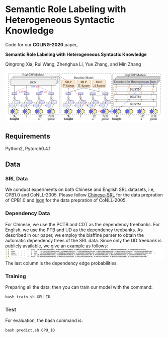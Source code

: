 # Semantic Role Labeling with Heterogeneous Syntactic Knowledge
Code for our **COLING-2020** paper,

**Semantic Role Labeling with Heterogeneous Syntactic Knowledge**

Qingrong Xia, Rui Wang, Zhenghua Li, Yue Zhang, and Min Zhang

![HDP-SRL](img/HDP-SRL.png)

## Requirements
Python2, Pytorch0.4.1

## Data
### SRL Data
We conduct experiments on both Chinese and English SRL datasets, i.e, CPB1.0 and CoNLL-2005.
Please follow [Chinese-SRL](https://github.com/KiroSummer/A_Syntax-aware_MTL_Framework_for_Chinese_SRL) for the data prepration of CPB1.0 and [lsgn](https://github.com/luheng/lsgn) for the data prepration of CoNLL-2005.

### Dependency Data
For Chinese, we use the PCTB and CDT as the dependency treebanks.
For English, we use the PTB and UD as the dependency treebanks.
As described in our paper, we employ the biaffine parser to obtain the automatic dependency trees of the SRL data.
Since only the UD treebank is publicly available, we give an example as follows:
![ud-conll05-example](img/auto-ud-conll05.png)
The last column is the dependency edge probabilities.

### Training
Preparing all the data, then you can train our model with the command:
```
bash train.sh GPU_ID
```
### Test
For evaluation, the bash command is:
```
bash predict.sh GPU_ID
```
